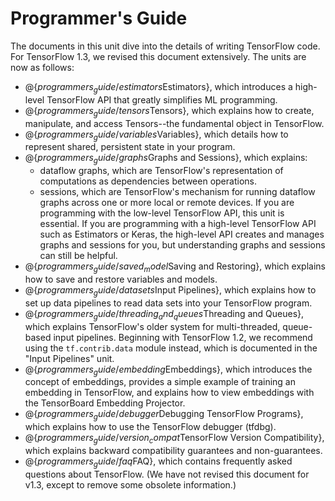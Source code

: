 # Programmer's Guide

The documents in this unit dive into the details of writing TensorFlow
code.  For TensorFlow 1.3, we revised this document extensively.
The units are now as follows:

  * @{$programmers_guide/estimators$Estimators}, which introduces a high-level
    TensorFlow API that greatly simplifies ML programming.
  * @{$programmers_guide/tensors$Tensors}, which explains how to create,
    manipulate, and access Tensors--the fundamental object in TensorFlow.
  * @{$programmers_guide/variables$Variables}, which details how
    to represent shared, persistent state in your program.
  * @{$programmers_guide/graphs$Graphs and Sessions}, which explains:
      * dataflow graphs, which are TensorFlow's representation of computations
        as dependencies between operations.
      * sessions, which are TensorFlow's mechanism for running dataflow graphs
        across one or more local or remote devices.
    If you are programming with the low-level TensorFlow API, this unit
    is essential. If you are programming with a high-level TensorFlow API
    such as Estimators or Keras, the high-level API creates and manages
    graphs and sessions for you, but understanding graphs and sessions
    can still be helpful.
  * @{$programmers_guide/saved_model$Saving and Restoring}, which
    explains how to save and restore variables and models.
  * @{$programmers_guide/datasets$Input Pipelines}, which explains how to
    set up data pipelines to read data sets into your TensorFlow program.
  * @{$programmers_guide/threading_and_queues$Threading and Queues}, which
    explains TensorFlow's older system for multi-threaded, queue-based input
    pipelines. Beginning with TensorFlow 1.2, we recommend using the
    `tf.contrib.data` module instead, which is documented in the
    "Input Pipelines" unit.
  * @{$programmers_guide/embedding$Embeddings}, which introduces the concept
    of embeddings, provides a simple example of training an embedding in
    TensorFlow, and explains how to view embeddings with the TensorBoard
    Embedding Projector.
  * @{$programmers_guide/debugger$Debugging TensorFlow Programs}, which
    explains how to use the TensorFlow debugger (tfdbg).
  * @{$programmers_guide/version_compat$TensorFlow Version Compatibility},
    which explains backward compatibility guarantees and non-guarantees.
  * @{$programmers_guide/faq$FAQ}, which contains frequently asked
    questions about TensorFlow. (We have not revised this document for v1.3,
    except to remove some obsolete information.)
